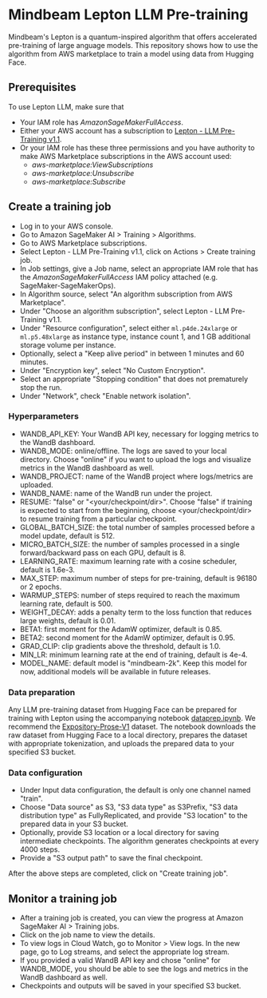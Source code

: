 # Mindbeam Lepton LLM Pre-training
Mindbeam's Lepton is a quantum-inspired algorithm that offers accelerated pre-training of large anguage models. This repository shows how to use the algorithm from AWS marketplace to train a model using data from Hugging Face.

## Prerequisites
To use Lepton LLM, make sure that
- Your IAM role has *AmazonSageMakerFullAccess*.
- Either your AWS account has a subscription to [Lepton - LLM Pre-Training v1.1](https://aws.amazon.com/marketplace/management/ml-products/bd4e921e-9f09-4093-937c-b62b8767a8c2?).
- Or your IAM role has these three permissions and you have authority to make AWS Marketplace subscriptions in the AWS account used:
  - *aws-marketplace:ViewSubscriptions*
  - *aws-marketplace:Unsubscribe*
  - *aws-marketplace:Subscribe*

## Create a training job
- Log in to your AWS console.
- Go to Amazon SageMaker AI > Training > Algorithms.
- Go to AWS Marketplace subscriptions.
- Select Lepton - LLM Pre-Training v1.1, click on Actions > Create training job.
- In Job settings, give a Job name, select an appropriate IAM role that has the *AmazonSageMakerFullAccess* IAM policy attached (e.g. SageMaker-SageMakerOps).
- In Algorithm source, select "An algorithm subscription from AWS Marketplace".
- Under "Choose an algorithm subscription", select Lepton - LLM Pre-Training v1.1.
- Under "Resource configuration", select either `ml.p4de.24xlarge` or `ml.p5.48xlarge` as instance type, instance count 1, and 1 GB additional storage volume per instance.
- Optionally, select a "Keep alive period" in between 1 minutes and 60 minutes.
- Under "Encryption key", select "No Custom Encryption".
- Select an appropriate "Stopping condition" that does not prematurely stop the run.
- Under "Network", check "Enable network isolation".

### Hyperparameters
- WANDB_API_KEY: Your WandB API key, necessary for logging metrics to the WandB dashboard.
- WANDB_MODE: online/offline. The logs are saved to your local directory. Choose "online" if you want to upload the logs and visualize metrics in the WandB dashboard as well.
- WANDB_PROJECT: name of the WandB project where logs/metrics are uploaded.
- WANDB_NAME: name of the WandB run under the project.
- RESUME: "false" or "<your/checkpoint/dir>". Choose "false" if training is expected to start from the beginning, choose <your/checkpoint/dir> to resume training from a particular checkpoint.
- GLOBAL_BATCH_SIZE: the total number of samples processed before a model update, default is 512.
- MICRO_BATCH_SIZE: the number of samples processed in a single forward/backward pass on each GPU, default is 8.
- LEARNING_RATE: maximum learning rate with a cosine scheduler, default is 1.6e-3.
- MAX_STEP: maximum number of steps for pre-training, default is 96180 or 2 epochs.
- WARMUP_STEPS: number of steps required to reach the maximum learning rate, default is 500.
- WEIGHT_DECAY: adds a penalty term to the loss function that reduces large weights, default is 0.01.
- BETA1: first moment for the AdamW optimizer, default is 0.85.
- BETA2: second moment for the AdamW optimizer, default is 0.95.
- GRAD_CLIP: clip gradients above the threshold, default is 1.0.
- MIN_LR: minimum learning rate at the end of training, default is 4e-4.
- MODEL_NAME: default model is "mindbeam-2k". Keep this model for now, additional models will be available in future releases.

### Data preparation
Any LLM pre-training dataset from Hugging Face can be prepared for training with Lepton using the accompanying notebook [dataprep.ipynb](https://github.com/Mindbeam-AI/lepton-aws-marketplace/blob/main/dataprep.ipynb). We recommend the [Expository-Prose-V1](https://huggingface.co/datasets/pints-ai/Expository-Prose-V1) dataset. The notebook downloads the raw dataset from Hugging Face to a local directory, prepares the dataset with appropriate tokenization, and uploads the prepared data to your specified S3 bucket.

### Data configuration
- Under Input data configuration, the default is only one channel named "train".
- Choose "Data source" as S3, "S3 data type" as S3Prefix, "S3 data distribution type" as FullyReplicated, and provide "S3 location" to the prepared data in your S3 bucket.
- Optionally, provide S3 location or a local directory for saving intermediate checkpoints. The algorithm generates checkpoints at every 4000 steps.
- Provide a "S3 output path" to save the final checkpoint.

After the above steps are completed, click on "Create training job". 

## Monitor a training job
- After a training job is created, you can view the progress at Amazon SageMaker AI > Training jobs.
- Click on the job name to view the details.
- To view logs in Cloud Watch, go to Monitor > View logs. In the new page, go to Log streams, and select the appropriate log stream.
- If you provided a valid WandB API key and chose "online" for WANDB_MODE, you should be able to see the logs and metrics in the WandB dashboard as well.
- Checkpoints and outputs will be saved in your specified S3 bucket.
